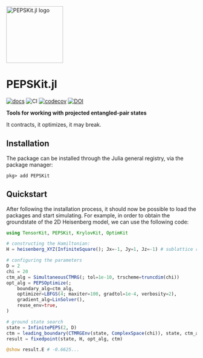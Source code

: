 <picture>
    <source media="(prefers-color-scheme: dark)" srcset="https://github.com/QuantumKitHub/PEPSKit.jl/blob/master/docs/src/assets/logo-dark.svg">
    <img alt="PEPSKit.jl logo" src="https://github.com/QuantumKitHub/PEPSKit.jl/blob/master/docs/src/assets/logo.svg" width="150">
</picture>

# PEPSKit.jl

[![docs][docs-dev-img]][docs-dev-url] ![CI][ci-url] [![codecov][codecov-img]][codecov-url] [![DOI][doi-img]][doi-url]

[docs-dev-img]: https://img.shields.io/badge/docs-dev-blue.svg
[docs-dev-url]: https://QuantumKitHub.github.io/PEPSKit.jl/dev/

[codecov-img]: https://codecov.io/gh/QuantumKitHub/PEPSKit.jl/graph/badge.svg?token=1OBDY03SUP
[codecov-url]: https://codecov.io/gh/QuantumKitHub/PEPSKit.jl

[ci-url]: https://github.com/QuantumKitHub/PEPSKit.jl/workflows/CI/badge.svg

[doi-url]: https://doi.org/10.5281/zenodo.13938736
[doi-img]: https://zenodo.org/badge/DOI/10.5281/zenodo.13938737.svg

**Tools for working with projected entangled-pair states**

It contracts, it optimizes, it may break.

## Installation

The package can be installed through the Julia general registry, via the package manager:

```julia-repl
pkg> add PEPSKit
```

## Quickstart

After following the installation process, it should now be possible to load the packages and start simulating.
For example, in order to obtain the groundstate of the 2D Heisenberg model, we can use the following code:

```julia
using TensorKit, PEPSKit, KrylovKit, OptimKit

# constructing the Hamiltonian:
H = heisenberg_XYZ(InfiniteSquare(); Jx=-1, Jy=1, Jz=-1) # sublattice rotation to obtain single-site unit cell

# configuring the parameters
D = 2
chi = 20
ctm_alg = SimultaneousCTMRG(; tol=1e-10, trscheme=truncdim(chi))
opt_alg = PEPSOptimize(;
    boundary_alg=ctm_alg,
    optimizer=LBFGS(4; maxiter=100, gradtol=1e-4, verbosity=2),
    gradient_alg=LinSolver(),
    reuse_env=true,
)

# ground state search
state = InfinitePEPS(2, D)
ctm = leading_boundary(CTMRGEnv(state, ComplexSpace(chi)), state, ctm_alg)
result = fixedpoint(state, H, opt_alg, ctm)

@show result.E # -0.6625...
```

